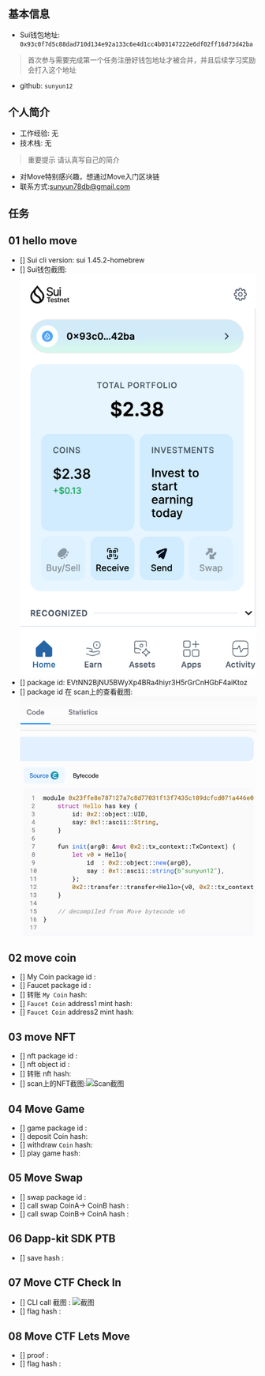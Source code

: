 ## 基本信息
- Sui钱包地址: `0x93c0f7d5c88dad710d134e92a133c6e4d1cc4b03147222e6df02ff16d73d42ba`
> 首次参与需要完成第一个任务注册好钱包地址才被合并，并且后续学习奖励会打入这个地址
- github: `sunyun12`

## 个人简介
- 工作经验: 无
- 技术栈: 无
> 重要提示 请认真写自己的简介
- 对Move特别感兴趣，想通过Move入门区块链
- 联系方式:sunyun78db@gmail.com   

## 任务

##   01 hello move  
- [] Sui cli version: sui 1.45.2-homebrew
- [] Sui钱包截图: ![Sui钱包截图](./images/截屏1.png)
- [] package id: EVtNN2BjNU5BWyXp4BRa4hiyr3H5rGrCnHGbF4aiKtoz
- [] package id 在 scan上的查看截图:![Scan截图](./images/截屏2.png)

##   02 move coin
- [] My Coin package id : 
- [] Faucet package id : 
- [] 转账 `My Coin` hash:
- [] `Faucet Coin` address1 mint hash:
- [] `Faucet Coin` address2 mint hash:

##   03 move NFT
- [] nft package id :
- [] nft object id : 
- [] 转账 nft  hash:
- [] scan上的NFT截图:![Scan截图](./images/你的图片地址)

##   04 Move Game
- [] game package id :
- [] deposit Coin hash:
- [] withdraw `Coin` hash:
- [] play game hash:

##   05 Move Swap
- [] swap package id :
- [] call swap CoinA-> CoinB  hash :
- [] call swap CoinB-> CoinA  hash :

##   06 Dapp-kit SDK PTB
- [] save hash :

##   07 Move CTF Check In
- [] CLI call 截图 : ![截图](./images/你的图片地址)
- [] flag hash :

##   08 Move CTF Lets Move
- [] proof : 
- [] flag hash :

